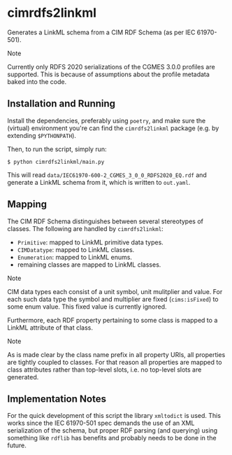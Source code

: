 # cimrdfs2linkml
Generates a LinkML schema from a CIM RDF Schema (as per IEC 61970-501).

> [!NOTE]
> Currently only RDFS 2020 serializations of the CGMES 3.0.0 profiles are supported. This is because of assumptions about the profile metadata baked into the code.

## Installation and Running

Install the dependencies, preferably using `poetry`, and make sure the (virtual) environment you're can find the `cimrdfs2linkml` package (e.g. by extending `$PYTHONPATH`).

Then, to run the script, simply run:

```shell
$ python cimrdfs2linkml/main.py
```

This will read `data/IEC61970-600-2_CGMES_3_0_0_RDFS2020_EQ.rdf` and generate a LinkML schema from it, which is written to `out.yaml`.

## Mapping
The CIM RDF Schema distinguishes between several stereotypes of classes. The following are handled by `cimrdfs2linkml`:

* `Primitive`: mapped to LinkML primitive data types.
* `CIMDatatype`: mapped to LinkML classes.
* `Enumeration`: mapped to LinkML enums.
* remaining classes are mapped to LinkML classes.

> [!NOTE]
> CIM data types each consist of a unit symbol, unit mulitplier and value. For each such data type the symbol and multiplier are fixed (`cims:isFixed`) to some enum value. This fixed value is currently ignored.

Furthermore, each RDF property pertaining to some class is mapped to a LinkML attribute of that class.

> [!NOTE]
> As is made clear by the class name prefix in all property URIs, all properties are tightly coupled to classes. For that reason all properties are mapped to class attributes rather than top-level slots, i.e. no top-level slots are generated.

## Implementation Notes
For the quick development of this script the library `xmltodict` is used. This works since the IEC 61970-501 spec demands the use of an XML serialization of the schema, but proper RDF parsing (and querying) using something like `rdflib` has benefits and probably needs to be done in the future.